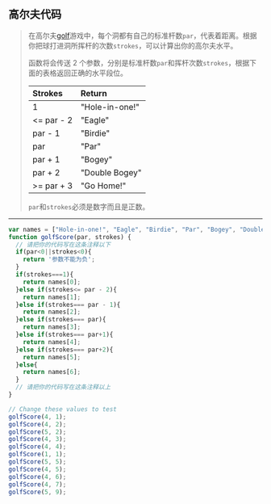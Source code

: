 ## 高尔夫代码

> 在高尔夫[golf](https://en.wikipedia.org/wiki/Golf)游戏中，每个洞都有自己的标准杆数`par`，代表着距离。根据你把球打进洞所挥杆的次数`strokes`，可以计算出你的高尔夫水平。
>
> 函数将会传送 2 个参数，分别是标准杆数`par`和挥杆次数`strokes`，根据下面的表格返回正确的水平段位。
>
> | Strokes    | Return         |
> | :--------- | :------------- |
> | 1          | "Hole-in-one!" |
> | <= par - 2 | "Eagle"        |
> | par - 1    | "Birdie"       |
> | par        | "Par"          |
> | par + 1    | "Bogey"        |
> | par + 2    | "Double Bogey" |
> | >= par + 3 | "Go Home!"     |
> 
> `par`和`strokes`必须是数字而且是正数。

---

```js
var names = ["Hole-in-one!", "Eagle", "Birdie", "Par", "Bogey", "Double Bogey", "Go Home!"];
function golfScore(par, strokes) {
  // 请把你的代码写在这条注释以下
  if(par<0||strokes<0){
    return '参数不能为负';
  }
  if(strokes===1){
    return names[0];
  }else if(strokes<= par - 2){
    return names[1];
  }else if(strokes=== par - 1){
    return names[2];
  }else if(strokes=== par){
    return names[3];
  }else if(strokes=== par+1){
    return names[4];
  }else if(strokes=== par+2){
    return names[5];
  }else{
    return names[6];
  }
  // 请把你的代码写在这条注释以上
}

// Change these values to test
golfScore(4, 1);
golfScore(4, 2);
golfScore(5, 2);
golfScore(4, 3);
golfScore(4, 4);
golfScore(1, 1);
golfScore(5, 5);
golfScore(4, 5);
golfScore(4, 6);
golfScore(4, 7);
golfScore(5, 9);

```

